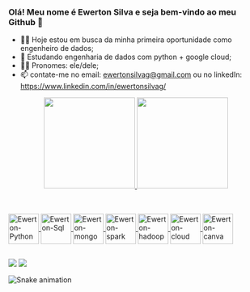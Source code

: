 ### Olá! Meu nome é Ewerton Silva e seja bem-vindo ao meu Github 👋

- 👨‍💻 Hoje estou em busca da minha primeira oportunidade como engenheiro de dados;
- 📖 Estudando engenharia de dados com python + google cloud;
- 🧑🏽 Pronomes: ele/dele;
- 📫 contate-me no email: ewertonsilvag@gmail.com ou no linkedIn: https://www.linkedin.com/in/ewertonsilvag/

<div align="center">
  <a href="https://github.com/ewertonsilvag">
  <img height="180em" src="https://github-readme-stats.vercel.app/api?username=ewertonsilvag&show_icons=true&theme=radical&include_all_commits=true&count_private=true"/>
  <img height="180em" src="https://github-readme-stats.vercel.app/api/top-langs/?username=ewertonsilvag&layout=compact&langs_count=7&theme=radical"/>
</div>
  
##  
<div style="display: inline_block"><br>
 <img align="center" alt="Ewerton-Python" height="60" width="60" src="https://cdn.jsdelivr.net/gh/devicons/devicon/icons/python/python-original-wordmark.svg" />
 <img align="center" alt="Ewerton-Sql" height="60" width="60" src="https://cdn.jsdelivr.net/gh/devicons/devicon/icons/mysql/mysql-original-wordmark.svg" />
 <img align="center" alt="Ewerton-mongo" height="60" width="60" src="https://cdn.jsdelivr.net/gh/devicons/devicon/icons/mongodb/mongodb-original-wordmark.svg" />
 <img align="center" alt="Ewerton-spark" height="60" width="60" src="https://symbols.getvecta.com/stencil_74/35_apache-spark.91b7a417a5.svg" />
 <img align="center" alt="Ewerton-hadoop" height="60" width="60" src="https://symbols.getvecta.com/stencil_28/39_hdinsight.aab04dbe9b.svg" />
 <img align="center" alt="Ewerton-cloud" height="60" width="60" src="https://cdn.jsdelivr.net/gh/devicons/devicon/icons/googlecloud/googlecloud-original-wordmark.svg" />
 <img align="center" alt="Ewerton-canva" height="60" width="60" src="https://cdn.jsdelivr.net/gh/devicons/devicon/icons/canva/canva-original.svg" />  
</div>
  

##  
<div> 
  <a href = "mailto:ewertonsilvag@gmail.com"><img src="https://img.shields.io/badge/Gmail-D14836?style=for-the-badge&logo=gmail&logoColor=white" target="_blank"></a>
  <a href="https://www.linkedin.com/in/ewertonsilvag" target="_blank"><img src="https://img.shields.io/badge/-LinkedIn-%230077B5?style=for-the-badge&logo=linkedin&logoColor=white" target="_blank"></a> 
  
  ![Snake animation](https://github.com/ewertonsilvag/ewertonsilvag/blob/output/github-contribution-grid-snake.svg)

</div>
